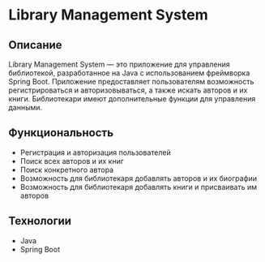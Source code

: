# Library Management System

## Описание
Library Management System — это приложение для управления библиотекой, разработанное на Java с использованием фреймворка Spring Boot. Приложение предоставляет пользователям возможность регистрироваться и авторизовываться, а также искать авторов и их книги. Библиотекари имеют дополнительные функции для управления данными.

## Функциональность
- Регистрация и авторизация пользователей
- Поиск всех авторов и их книг
- Поиск конкретного автора
- Возможность для библиотекаря добавлять авторов и их биографии
- Возможность для библиотекаря добавлять книги и присваивать им авторов

## Технологии
- Java
- Spring Boot

